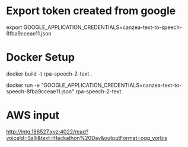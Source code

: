 



# Export token created from google

export GOOGLE_APPLICATION_CREDENTIALS=canzea-text-to-speech-8fba9cceae11.json


# Docker Setup

docker build -t rpa-speech-2-text .

docker run -e "GOOGLE_APPLICATION_CREDENTIALS=canzea-text-to-speech-8fba9cceae11.json" rpa-speech-2-text

# AWS input
http://intg.186527.xyz:4022/read?voiceId=Salli&text=Hackathon%20Day&outputFormat=ogg_vorbis
